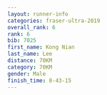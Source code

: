 ```yaml
---
layout: runner-info 
categories: fraser-ultra-2019 
overall_rank: 6
rank: 6
bib: 7025
first_name: Kong Nian
last_name: Lee
distance: 70KM
category: 70KM
gender: Male
finish_time: 8-43-15
---
```

